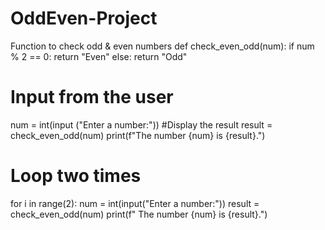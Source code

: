 # OddEven-Project
Function to check odd &amp; even numbers
def check_even_odd(num):
     if num % 2 == 0:
        return "Even"
     else:
        return "Odd"
# Input from the user
num = int(input ("Enter a number:"))
#Display the result
result = check_even_odd(num)
print(f"The number {num} is {result}.")
# Loop two times
for i in range(2):
    num = int(input("Enter a number:"))
    result = check_even_odd(num)
    print(f" The number {num} is {result}.")

